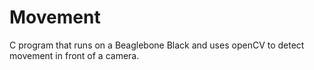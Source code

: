 # Movement
C program that runs on a Beaglebone Black and uses openCV to detect movement in front of a camera.
